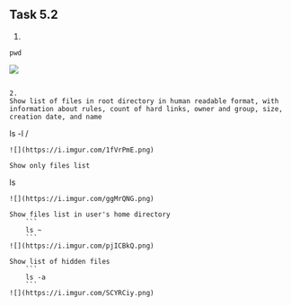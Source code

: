 ## Task 5.2

1. 
```
pwd
```
![](https://i.imgur.com/0chVjfm.png)

```

2. 
Show list of files in root directory in human readable format, with information about rules, count of hard links, owner and group, size, creation date, and name
```
ls -l / 
```
![](https://i.imgur.com/1fVrPmE.png)

Show only files list
```
ls
```
![](https://i.imgur.com/ggMrQNG.png)

Show files list in user's home directory
	```
	ls ~
	```
![](https://i.imgur.com/pjICBkQ.png)

Show list of hidden files
	```
	ls -a
	```
![](https://i.imgur.com/SCYRCiy.png)
